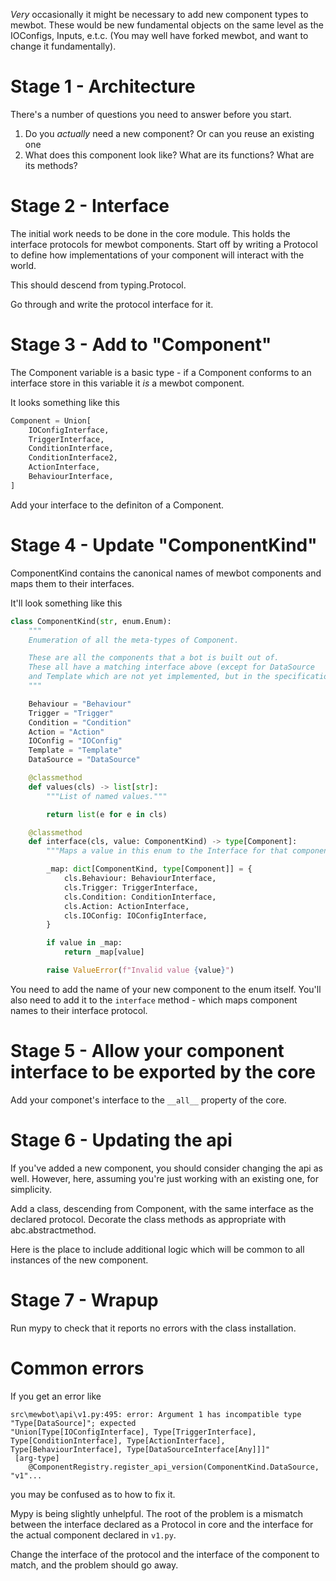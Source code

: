 
_Very_ occasionally it might be necessary to add new component types to mewbot.
These would be new fundamental objects on the same level as the IOConfigs, Inputs, e.t.c.
(You may well have forked mewbot, and want to change it fundamentally).

# Stage 1 - Architecture

There's a number of questions you need to answer before you start.

1) Do you _actually_ need a new component? Or can you reuse an existing one
2) What does this component look like? What are its functions? What are its methods?

# Stage 2 - Interface 

The initial work needs to be done in the core module.
This holds the interface protocols for mewbot components.
Start off by writing a Protocol to define how implementations of your component will interact with the world.

This should descend from typing.Protocol.

Go through and write the protocol interface for it.

# Stage 3 - Add to "Component"

The Component variable is a basic type - if a Component conforms to an interface store in this variable it _is_ a 
mewbot component.

It looks something like this

```python
Component = Union[
    IOConfigInterface,
    TriggerInterface,
    ConditionInterface,
    ConditionInterface2,
    ActionInterface,
    BehaviourInterface,
]
```

Add your interface to the definiton of a Component.

# Stage 4 - Update "ComponentKind"

ComponentKind contains the canonical names of mewbot components and maps them to their interfaces.

It'll look something like this

```python
class ComponentKind(str, enum.Enum):
    """
    Enumeration of all the meta-types of Component.

    These are all the components that a bot is built out of.
    These all have a matching interface above (except for DataSource
    and Template which are not yet implemented, but in the specification)
    """

    Behaviour = "Behaviour"
    Trigger = "Trigger"
    Condition = "Condition"
    Action = "Action"
    IOConfig = "IOConfig"
    Template = "Template"
    DataSource = "DataSource"

    @classmethod
    def values(cls) -> list[str]:
        """List of named values."""

        return list(e for e in cls)

    @classmethod
    def interface(cls, value: ComponentKind) -> type[Component]:
        """Maps a value in this enum to the Interface for that component type."""

        _map: dict[ComponentKind, type[Component]] = {
            cls.Behaviour: BehaviourInterface,
            cls.Trigger: TriggerInterface,
            cls.Condition: ConditionInterface,
            cls.Action: ActionInterface,
            cls.IOConfig: IOConfigInterface,
        }

        if value in _map:
            return _map[value]

        raise ValueError(f"Invalid value {value}")
```

You need to add the name of your new component to the enum itself.
You'll also need to add it to the `interface` method - which maps component names to their interface protocol.

# Stage 5 - Allow your component interface to be exported by the core

Add your componet's interface to the `__all__` property of the core.

# Stage 6 - Updating the api

If you've added a new component, you should consider changing the api as well.
However, here, assuming you're just working with an existing one, for simplicity.

Add a class, descending from Component, with the same interface as the declared protocol.
Decorate the class methods as appropriate with abc.abstractmethod.

Here is the place to include additional logic which will be common to all instances of the new component.

# Stage 7 - Wrapup

Run mypy to check that it reports no errors with the class installation.

# Common errors

If you get an error like

```shell
src\mewbot\api\v1.py:495: error: Argument 1 has incompatible type
"Type[DataSource]"; expected
"Union[Type[IOConfigInterface], Type[TriggerInterface], Type[ConditionInterface], Type[ActionInterface], Type[BehaviourInterface], Type[DataSourceInterface[Any]]]"
 [arg-type]
    @ComponentRegistry.register_api_version(ComponentKind.DataSource, "v1"...
```

you may be confused as to how to fix it.

Mypy is being slightly unhelpful.
The root of the problem is a mismatch between the interface declared as a Protocol in core and the interface for the
actual component declared in `v1.py`.

Change the interface of the protocol and the interface of the component to match, and the problem should go away.


